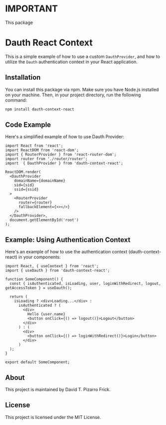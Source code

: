 # IMPORTANT
This package 

# Dauth React Context
This is a simple example of how to use a custom `DauthProvider`, and how to utilize the `Dauth` authentication context in your React application.

## Installation
You can install this package via npm. Make sure you have Node.js installed on your machine. Then, in your project directory, run the following command:
```bash
npm install dauth-context-react
```

## Code Example
Here's a simplified example of how to use Dauth Provider:
```
import React from 'react';
import ReactDOM from 'react-dom';
import { RouterProvider } from 'react-router-dom';
import router from './router/router';
import  { DauthProvider } from 'dauth-context-react';

ReactDOM.render(
  <DauthProvider
    domainName={domainName}
    sid={sid}
    ssid={ssid}
  >
    <RouterProvider 
      router={router} 
      fallbackElement={<></>} 
    />
  </DauthProvider>,
  document.getElementById('root')
);
```

## Example: Using Authentication Context
Here's an example of how to use the authentication context (dauth-context-react) in your components:
```
import React, { useContext } from 'react';
import { useDauth } from 'dauth-context-react';

function SomeComponent() {
  const { isAuthenticated, isLoading, user, loginWithRedirect, logout, getAccessToken } = useDauth();

  return (
    isLoading ? <div>Loading...</div> :
      isAuthenticated ? (
        <div>
          Hello {user.name}
          <button onClick={() => logout()}>Logout</button>
        </div>
      ) : (
        <div>
          <button onClick={() => loginWithRedirect()}>Login</button>
        </div>
      )
  );
}

export default SomeComponent;
```

## About
This project is maintained by David T. Pizarro Frick.

## License
This project is licensed under the MIT License.

